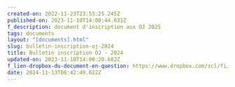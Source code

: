 ```yaml
---
created-on: 2022-11-23T23:53:25.245Z
published-on: 2023-11-10T14:00:44.631Z
f_description: document d'inscription aux OJ 2025
tags: documents
layout: "[documents].html"
slug: bulletin-inscription-oj-2024
title: Bulletin inscription OJ - 2024
updated-on: 2023-11-10T14:00:20.682Z
f_lien-dropbox-du-document-en-question: https://www.dropbox.com/scl/fi/mpmhr80os4fau3n348rls/Informations-parents-OJ-2025.pdf?rlkey=f296ms1n7xsnmqc3tcsm1ao70&st=fqxh7am8&dl=0
date: 2024-11-13T06:42:49.622Z
---
```

